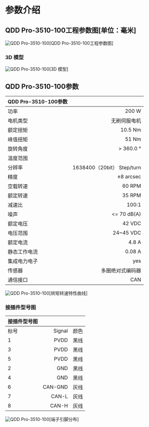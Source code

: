# 参数介绍 
## QDD Pro-3510-100工程参数图[单位：毫米]
![QDD Pro-3510-100](   )[QDD Pro-3510-100工程参数图]
### 3D 模型
![QDD Pro-3510-100](   )[3D 模型]




## QDD Pro-3510-100参数

| QDD Pro-3510-100参数|   |     
| --------   | -----:  |
| 功率	|200 W| 
| 电机类型	|无刷伺服电机|
|额定扭矩	|10.5 Nm|
|峰值扭矩|	51 Nm|
|旋转角度	|> 360.0 °|
|温度范围	||5~55 °C|
|分辨率	|1638400（20bit） Step/turn|
|精度|	±8 arcsec|
|空载转速	|60 RPM|
|额定转速	|35 RPM|
|减速比	|100:1|
| 噪声	|<= 70 dB(A)|
| 额定电压	|42 VDC|
| 电压范围	|24~45 VDC|
| 额定电流|4.8 A|
| 静态工作电流	|0.08 A|
| 集成电力电子|	yes|
| 传感器|	多圈绝对式编码器|
| 通信接口	|CAN|



![QDD Pro-3510-100](   )[转矩转速特性曲线]




### 接插件型号图
| 接插件型号图|   |     |
| --------   | -----:  |:----: | 
| 标号| 	Signal	| 颜色	| 
| 1	| PVDD	| 黑线	| 
| 3| 	PVDD	| 黑线| 
| 5	| PVDD| 	黑线| 
| 2	| GND| 	黑线| 
| 4	| GND	| 黑线| 
| 6	| CAN-GND| 	灰线| 
| 7	| CAN-L	| 灰线| 
| 8| 	CAN-H	| 灰线| 




![QDD Pro-3510-100](   )[端子引脚分布]

